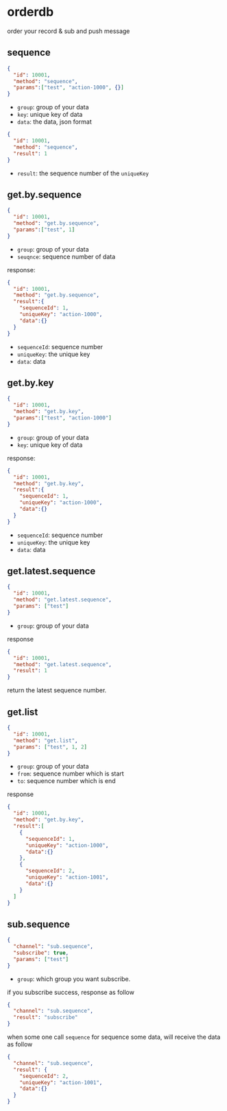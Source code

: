 # orderdb

order your record &amp; sub and push message

## sequence

```json
{
  "id": 10001,
  "method": "sequence",
  "params":["test", "action-1000", {}]
}
```

- `group`: group of your data
- `key`: unique key of data
- `data`: the data, json format

```json
{
  "id": 10001,
  "method": "sequence",
  "result": 1
}
```

- `result`: the sequence number of the `uniqueKey`

## get.by.sequence

```json
{
  "id": 10001,
  "method": "get.by.sequence",
  "params":["test", 1]
}
```

- `group`: group of your data
- `seuqnce`: sequence number of data

response:

```json
{
  "id": 10001,
  "method": "get.by.sequence",
  "result":{
    "sequenceId": 1,
    "uniqueKey": "action-1000",
    "data":{}
  }
}
```

- `sequenceId`: sequence number
- `uniqueKey`: the unique key
- `data`: data

## get.by.key

```json
{
  "id": 10001,
  "method": "get.by.key",
  "params":["test", "action-1000"]
}
```

- `group`: group of your data
- `key`: unique key of data

response:

```json
{
  "id": 10001,
  "method": "get.by.key",
  "result":{
    "sequenceId": 1,
    "uniqueKey": "action-1000",
    "data":{}
  }
}
```

- `sequenceId`: sequence number
- `uniqueKey`: the unique key
- `data`: data

## get.latest.sequence

```json
{
  "id": 10001,
  "method": "get.latest.sequence",
  "params": ["test"]
}
```

- `group`: group of your data

response

```json
{
  "id": 10001,
  "method": "get.latest.sequence",
  "result": 1
}
```

return the latest sequence number.

## get.list

```json
{
  "id": 10001,
  "method": "get.list",
  "params": ["test", 1, 2]
}
```

- `group`: group of your data
- `from`: sequence number which is start
- `to`: sequence number which is end

response

```json
{
  "id": 10001,
  "method": "get.by.key",
  "result":[
    {
      "sequenceId": 1,
      "uniqueKey": "action-1000",
      "data":{}
    },
    {
      "sequenceId": 2,
      "uniqueKey": "action-1001",
      "data":{}
    }
  ]
}
```

## sub.sequence

```json
{
  "channel": "sub.sequence",
  "subscribe": true,
  "params": ["test"]
}
```

- `group`: which group you want subscribe.

if you subscribe success, response as follow

```json
{
  "channel": "sub.sequence",
  "result": "subscribe"
}
```

when some one call `sequence` for sequence some data, will receive the data as follow

```json
{
  "channel": "sub.sequence",
  "result": {
    "sequenceId": 2,
    "uniqueKey": "action-1001",
    "data":{}
  }
}
```